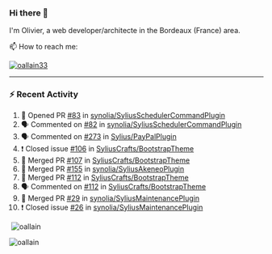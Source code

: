 ### Hi there 👋

I'm Olivier, a web developer/architecte in the Bordeaux (France) area.

📫 How to reach me:

<p> <a href="https://twitter.com/oallain33" target="blank"><img src="https://img.shields.io/twitter/follow/oallain33?logo=twitter&style=for-the-badge" alt="oallain33" /></a> </p>

---

### :zap: Recent Activity

<!--START_SECTION:activity-->
1. 💪 Opened PR [#83](https://github.com/synolia/SyliusSchedulerCommandPlugin/pull/83) in [synolia/SyliusSchedulerCommandPlugin](https://github.com/synolia/SyliusSchedulerCommandPlugin)
2. 🗣 Commented on [#82](https://github.com/synolia/SyliusSchedulerCommandPlugin/issues/82) in [synolia/SyliusSchedulerCommandPlugin](https://github.com/synolia/SyliusSchedulerCommandPlugin)
3. 🗣 Commented on [#273](https://github.com/Sylius/PayPalPlugin/issues/273) in [Sylius/PayPalPlugin](https://github.com/Sylius/PayPalPlugin)
4. ❗️ Closed issue [#106](https://github.com/SyliusCrafts/BootstrapTheme/issues/106) in [SyliusCrafts/BootstrapTheme](https://github.com/SyliusCrafts/BootstrapTheme)
5. 🎉 Merged PR [#107](https://github.com/SyliusCrafts/BootstrapTheme/pull/107) in [SyliusCrafts/BootstrapTheme](https://github.com/SyliusCrafts/BootstrapTheme)
6. 🎉 Merged PR [#155](https://github.com/synolia/SyliusAkeneoPlugin/pull/155) in [synolia/SyliusAkeneoPlugin](https://github.com/synolia/SyliusAkeneoPlugin)
7. 🎉 Merged PR [#112](https://github.com/SyliusCrafts/BootstrapTheme/pull/112) in [SyliusCrafts/BootstrapTheme](https://github.com/SyliusCrafts/BootstrapTheme)
8. 🗣 Commented on [#112](https://github.com/SyliusCrafts/BootstrapTheme/issues/112) in [SyliusCrafts/BootstrapTheme](https://github.com/SyliusCrafts/BootstrapTheme)
9. 🎉 Merged PR [#29](https://github.com/synolia/SyliusMaintenancePlugin/pull/29) in [synolia/SyliusMaintenancePlugin](https://github.com/synolia/SyliusMaintenancePlugin)
10. ❗️ Closed issue [#26](https://github.com/synolia/SyliusMaintenancePlugin/issues/26) in [synolia/SyliusMaintenancePlugin](https://github.com/synolia/SyliusMaintenancePlugin)
<!--END_SECTION:activity-->

<p>&nbsp;<img align="center" src="https://github-readme-stats.vercel.app/api?username=oallain&show_icons=true&locale=en" alt="oallain" /></p>

<p><img align="center" src="https://github-readme-streak-stats.herokuapp.com/?user=oallain&" alt="oallain" /></p>

